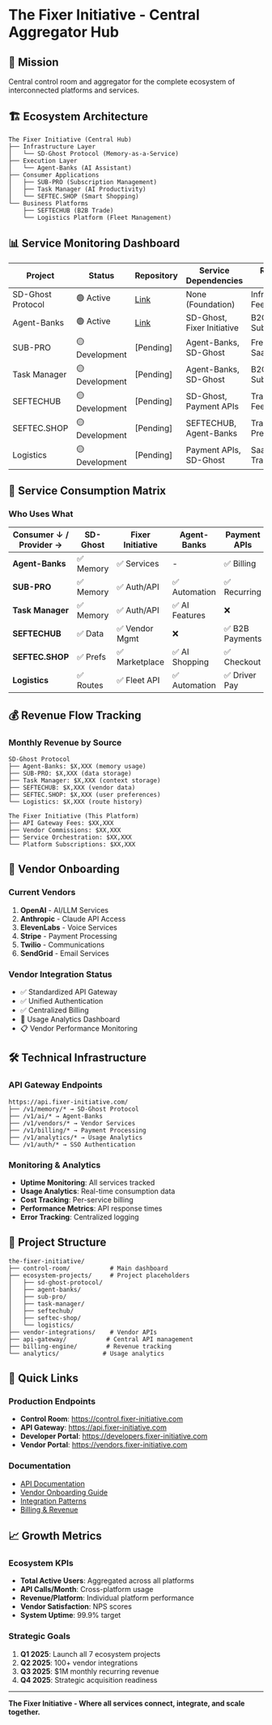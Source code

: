 # The Fixer Initiative - Central Aggregator Hub

## 🎯 Mission
Central control room and aggregator for the complete ecosystem of interconnected platforms and services.

## 🏗️ Ecosystem Architecture

```
The Fixer Initiative (Central Hub)
├── Infrastructure Layer
│   └── SD-Ghost Protocol (Memory-as-a-Service)
├── Execution Layer
│   └── Agent-Banks (AI Assistant)
├── Consumer Applications
│   ├── SUB-PRO (Subscription Management)
│   ├── Task Manager (AI Productivity)
│   └── SEFTEC.SHOP (Smart Shopping)
└── Business Platforms
    ├── SEFTECHUB (B2B Trade)
    └── Logistics Platform (Fleet Management)
```

## 📊 Service Monitoring Dashboard

| Project | Status | Repository | Service Dependencies | Revenue Model |
|---------|--------|------------|---------------------|---------------|
| SD-Ghost Protocol | 🟢 Active | [Link](https://github.com/thefixer3x/sd-ghost-protocol) | None (Foundation) | Infrastructure Fees |
| Agent-Banks | 🟢 Active | [Link](https://github.com/thefixer3x/agent-banks) | SD-Ghost, Fixer Initiative | B2C Subscriptions |
| SUB-PRO | 🟡 Development | [Pending] | Agent-Banks, SD-Ghost | Freemium SaaS |
| Task Manager | 🟡 Development | [Pending] | Agent-Banks, SD-Ghost | B2C Subscriptions |
| SEFTECHUB | 🟡 Development | [Pending] | SD-Ghost, Payment APIs | Transaction Fees |
| SEFTEC.SHOP | 🟡 Development | [Pending] | SEFTECHUB, Agent-Banks | Transaction + Premium |
| Logistics | 🟡 Development | [Pending] | Payment APIs, SD-Ghost | SaaS + Transaction |

## 🔄 Service Consumption Matrix

### Who Uses What

| Consumer ↓ / Provider → | SD-Ghost | Fixer Initiative | Agent-Banks | Payment APIs | Analytics |
|-------------------------|----------|------------------|-------------|--------------|-----------|
| **Agent-Banks** | ✅ Memory | ✅ Services | - | ✅ Billing | ✅ Usage |
| **SUB-PRO** | ✅ Memory | ✅ Auth/API | ✅ Automation | ✅ Recurring | ✅ Insights |
| **Task Manager** | ✅ Memory | ✅ Auth/API | ✅ AI Features | ❌ | ✅ Productivity |
| **SEFTECHUB** | ✅ Data | ✅ Vendor Mgmt | ❌ | ✅ B2B Payments | ✅ Trade |
| **SEFTEC.SHOP** | ✅ Prefs | ✅ Marketplace | ✅ AI Shopping | ✅ Checkout | ✅ Behavior |
| **Logistics** | ✅ Routes | ✅ Fleet API | ✅ Automation | ✅ Driver Pay | ✅ Fleet |

## 💰 Revenue Flow Tracking

### Monthly Revenue by Source
```
SD-Ghost Protocol
├── Agent-Banks: $X,XXX (memory usage)
├── SUB-PRO: $X,XXX (data storage)
├── Task Manager: $X,XXX (context storage)
├── SEFTECHUB: $X,XXX (vendor data)
├── SEFTEC.SHOP: $X,XXX (user preferences)
└── Logistics: $X,XXX (route history)

The Fixer Initiative (This Platform)
├── API Gateway Fees: $XX,XXX
├── Vendor Commissions: $XX,XXX
├── Service Orchestration: $XX,XXX
└── Platform Subscriptions: $XX,XXX
```

## 🔧 Vendor Onboarding

### Current Vendors
1. **OpenAI** - AI/LLM Services
2. **Anthropic** - Claude API Access
3. **ElevenLabs** - Voice Services
4. **Stripe** - Payment Processing
5. **Twilio** - Communications
6. **SendGrid** - Email Services

### Vendor Integration Status
- ✅ Standardized API Gateway
- ✅ Unified Authentication
- ✅ Centralized Billing
- 🔄 Usage Analytics Dashboard
- 📋 Vendor Performance Monitoring

## 🛠️ Technical Infrastructure

### API Gateway Endpoints
```
https://api.fixer-initiative.com/
├── /v1/memory/* → SD-Ghost Protocol
├── /v1/ai/* → Agent-Banks
├── /v1/vendors/* → Vendor Services
├── /v1/billing/* → Payment Processing
├── /v1/analytics/* → Usage Analytics
└── /v1/auth/* → SSO Authentication
```

### Monitoring & Analytics
- **Uptime Monitoring**: All services tracked
- **Usage Analytics**: Real-time consumption data
- **Cost Tracking**: Per-service billing
- **Performance Metrics**: API response times
- **Error Tracking**: Centralized logging

## 📁 Project Structure

```
the-fixer-initiative/
├── control-room/           # Main dashboard
├── ecosystem-projects/     # Project placeholders
│   ├── sd-ghost-protocol/
│   ├── agent-banks/
│   ├── sub-pro/
│   ├── task-manager/
│   ├── seftechub/
│   ├── seftec-shop/
│   └── logistics/
├── vendor-integrations/    # Vendor APIs
├── api-gateway/           # Central API management
├── billing-engine/        # Revenue tracking
└── analytics/            # Usage analytics
```

## 🚀 Quick Links

### Production Endpoints
- **Control Room**: https://control.fixer-initiative.com
- **API Gateway**: https://api.fixer-initiative.com
- **Developer Portal**: https://developers.fixer-initiative.com
- **Vendor Portal**: https://vendors.fixer-initiative.com

### Documentation
- [API Documentation](./docs/api.md)
- [Vendor Onboarding Guide](./docs/vendor-onboarding.md)
- [Integration Patterns](./docs/integration-patterns.md)
- [Billing & Revenue](./docs/billing.md)

## 📈 Growth Metrics

### Ecosystem KPIs
- **Total Active Users**: Aggregated across all platforms
- **API Calls/Month**: Cross-platform usage
- **Revenue/Platform**: Individual platform performance
- **Vendor Satisfaction**: NPS scores
- **System Uptime**: 99.9% target

### Strategic Goals
1. **Q1 2025**: Launch all 7 ecosystem projects
2. **Q2 2025**: 100+ vendor integrations
3. **Q3 2025**: $1M monthly recurring revenue
4. **Q4 2025**: Strategic acquisition readiness

---

**The Fixer Initiative - Where all services connect, integrate, and scale together.**